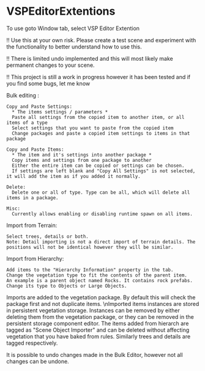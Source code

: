 # VSPEditorExtentions
To use goto Window tab, select VSP Editor Extention

!! Use this at your own risk. Please create a test scene and experiment with the functionality to better understand how to use this.

!! There is limited undo implemented and this will most likely make permanent changes to your scene.

!! This project is still a work in progress however it has been tested and if you find some bugs, let me know

Bulk editing :

    Copy and Paste Settings:
      * The items settings / parameters *
      Paste all settings from the copied item to another item, or all items of a type
      Select settings that you want to paste from the copied item
      Change packages and paste a copied item settings to items in that package
      
    Copy and Paste Items:
      * The item and it's settings into another package *
      Copy items and settings from one package to another
      Either the entire item can be copied or settings can be chosen.
      If settings are left blank and "Copy All Settings" is not selected, it will add the item as if you added it normally.
      
    Delete:
      Delete one or all of type. Type can be all, which will delete all items in a package.
      
    Misc:
      Currently allows enabling or disabling runtime spawn on all items.
      
Import from Terrain:

    Select trees, details or both.
    Note: Detail importing is not a direct import of terrain details. The positions will not be identical however they will be similar.
    
Import from Hierarchy:

    Add items to the "Hierarchy Information" property in the tab. 
    Change the vegetation type to fit the contents of the parent item.
    An example is a parent object named Rocks. It contains rock prefabs. Change its type to Objects or Large Objects.
    
Imports are added to the vegetation package. By default this will check the package first and not duplicate items. 
\nImported items instances are stored in persistent vegetation storage.
Instances can be removed by either deleting them from the vegetation package, or they can be removed in the persistent storage component editor.
The items added from hierarch are tagged as "Scene Object Importer" and can be deleted without affecting vegetation that you have baked from rules.
Similarly trees and details are tagged respectively.

It is possible to undo changes made in the Bulk Editor, however not all changes can be undone.
    

      
    
